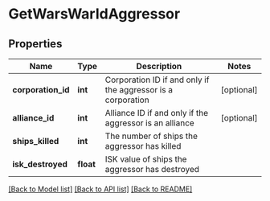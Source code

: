# GetWarsWarIdAggressor

## Properties
Name | Type | Description | Notes
------------ | ------------- | ------------- | -------------
**corporation_id** | **int** | Corporation ID if and only if the aggressor is a corporation | [optional] 
**alliance_id** | **int** | Alliance ID if and only if the aggressor is an alliance | [optional] 
**ships_killed** | **int** | The number of ships the aggressor has killed | 
**isk_destroyed** | **float** | ISK value of ships the aggressor has destroyed | 

[[Back to Model list]](../README.md#documentation-for-models) [[Back to API list]](../README.md#documentation-for-api-endpoints) [[Back to README]](../README.md)


